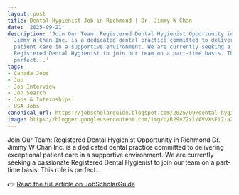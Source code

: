 ```yaml
---
layout: post
title: Dental Hygienist Job in Richmond | Dr. Jimmy W Chan
date: '2025-09-21'
description: 'Join Our Team: Registered Dental Hygienist Opportunity in Richmond Dr.
  Jimmy W Chan Inc. is a dedicated dental practice committed to delivering exceptional
  patient care in a supportive environment. We are currently seeking a passionate
  Registered Dental Hygienist to join our team on a part-time basis. This role is
  perfect...'
tags:
- Canada Jobs
- Job
- Job Interview
- Job Search
- Jobs & Internships
- USA Jobs
canonical_url: https://jobscholarguide.blogspot.com/2025/09/dental-hygienist-job-in-richmond-dr.html
image: https://blogger.googleusercontent.com/img/b/R29vZ2xl/AVvXsEi7-a2mr4TdbxuDMJuzzug3ajhVjDstencgj5NHxHJiQVGH2sFrmg40sF5IROjDL3lHU-uMKsagrL25xpK53U-jJFk3yvbSRXvSdE8qxpInD44QIFAcsdqa3Cs9u_M1JD_usEoOB1KO8gesYsNgYZ_Vap8u8n8bmWWu0hlQygo1iWJ_ZU7aSBLPdk6cFGqR/s72-w640-h640-c/Dental%20Hygienist%20Job%20in%20Richmond%20%20Dr.%20Jimmy%20W%20Chan.png
---
```


Join Our Team: Registered Dental Hygienist Opportunity in Richmond Dr. Jimmy W Chan Inc. is a dedicated dental practice committed to delivering exceptional patient care in a supportive environment. We are currently seeking a passionate Registered Dental Hygienist to join our team on a part-time basis. This role is perfect...

<!--more-->

👉 [Read the full article on JobScholarGuide](https://jobscholarguide.blogspot.com/2025/09/dental-hygienist-job-in-richmond-dr.html)
